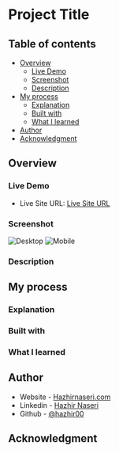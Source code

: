 # Project Title

## Table of contents

-  [Overview](#overview)
   -  [Live Demo](#live-demo)
   -  [Screenshot](#screenshot)
   -  [Description](#description)
-  [My process](#my-process)
   -  [Explanation](#explanation)
   -  [Built with](#built-with)
   -  [What I learned](#what-i-learned)
-  [Author](#Author)
-  [Acknowledgment](#acknowledgment)

## Overview

### Live Demo

-  Live Site URL: [Live Site URL](https://qr-code-component-frontend-mentor001.netlify.app/)

### Screenshot

![Desktop](./screenshot.PNG)
![Mobile](./screenshot.PNG)

### Description

<!-- Description -->

## My process

### Explanation

### Built with

<!-- -  Semantic HTML5 markup
-  CSS custom properties
-  Flexbox
-  Mobile-first workflow -->

### What I learned

<!-- -  Using Google Fonts
-  Flexbox -->

## Author

-  Website - [Hazhirnaseri.com](www.hazhirnaseri.com)
-  Linkedin - [Hazhir Naseri](www.linkedin.com/in/hazhir-naseri-610091186)
-  Github - [@hazhir00](https://github.com/hazhir00)

## Acknowledgment
